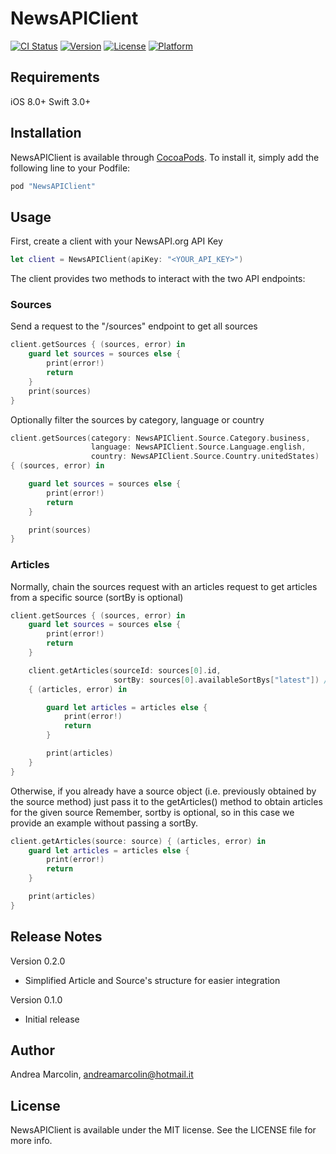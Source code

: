 # NewsAPIClient

[![CI Status](http://img.shields.io/travis/andreamarcolin/NewsAPIClient.svg?style=flat)](https://travis-ci.org/andreamarcolin/NewsAPIClient)
[![Version](https://img.shields.io/cocoapods/v/NewsAPIClient.svg?style=flat)](http://cocoapods.org/pods/NewsAPIClient)
[![License](https://img.shields.io/cocoapods/l/NewsAPIClient.svg?style=flat)](http://cocoapods.org/pods/NewsAPIClient)
[![Platform](https://img.shields.io/cocoapods/p/NewsAPIClient.svg?style=flat)](http://cocoapods.org/pods/NewsAPIClient)

## Requirements

iOS 8.0+ 
Swift 3.0+

## Installation

NewsAPIClient is available through [CocoaPods](http://cocoapods.org). To install
it, simply add the following line to your Podfile:

```ruby
pod "NewsAPIClient"
```

## Usage

First, create a client with your NewsAPI.org API Key

```swift
let client = NewsAPIClient(apiKey: "<YOUR_API_KEY>")
```

The client provides two methods to interact with the two API endpoints:

### Sources

Send a request to the "/sources" endpoint to get all sources

```swift
client.getSources { (sources, error) in
    guard let sources = sources else {
        print(error!)
        return
    }
    print(sources)
}
```

Optionally filter the sources by category, language or country

```swift
client.getSources(category: NewsAPIClient.Source.Category.business,
                  language: NewsAPIClient.Source.Language.english,
                  country: NewsAPIClient.Source.Country.unitedStates)
{ (sources, error) in

    guard let sources = sources else {
        print(error!)
        return
    }

    print(sources)
}

```

### Articles

Normally, chain the sources request with an articles request to get articles from a specific source (sortBy is optional)

```swift
client.getSources { (sources, error) in
    guard let sources = sources else {
        print(error!)
        return
    }

    client.getArticles(sourceId: sources[0].id,
                       sortBy: sources[0].availableSortBys["latest"]) // if "latest" is not available for this source, defaults to "top" 
    { (articles, error) in

        guard let articles = articles else {
            print(error!)
            return
        }

        print(articles)
    }
}
```

Otherwise, if you already have a source object (i.e. previously obtained by the source method) just pass it to the getArticles() method to obtain articles for the given source
Remember, sortby is optional, so in this case we provide an example without passing a sortBy.

```swift
client.getArticles(source: source) { (articles, error) in
    guard let articles = articles else {
        print(error!)
        return
    }

    print(articles)
}
```

## Release Notes

Version 0.2.0
* Simplified Article and Source's structure for easier integration

Version 0.1.0
* Initial release

## Author

Andrea Marcolin, andreamarcolin@hotmail.it

## License

NewsAPIClient is available under the MIT license. See the LICENSE file for more info.
